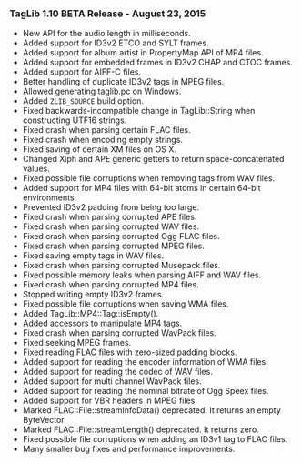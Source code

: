 ### TagLib 1.10 BETA Release - August 23, 2015

* New API for the audio length in milliseconds.
* Added support for ID3v2 ETCO and SYLT frames.
* Added support for album artist in PropertyMap API of MP4 files.
* Added support for embedded frames in ID3v2 CHAP and CTOC frames.
* Added support for AIFF-C files.
* Better handling of duplicate ID3v2 tags in MPEG files.
* Allowed generating taglib.pc on Windows.
* Added `ZLIB_SOURCE` build option.
* Fixed backwards-incompatible change in TagLib::String when constructing UTF16 strings.
* Fixed crash when parsing certain FLAC files.
* Fixed crash when encoding empty strings.
* Fixed saving of certain XM files on OS X.
* Changed Xiph and APE generic getters to return space-concatenated values.
* Fixed possible file corruptions when removing tags from WAV files.
* Added support for MP4 files with 64-bit atoms in certain 64-bit environments.
* Prevented ID3v2 padding from being too large.
* Fixed crash when parsing corrupted APE files.
* Fixed crash when parsing corrupted WAV files.
* Fixed crash when parsing corrupted Ogg FLAC files.
* Fixed crash when parsing corrupted MPEG files.
* Fixed saving empty tags in WAV files.
* Fixed crash when parsing corrupted Musepack files.
* Fixed possible memory leaks when parsing AIFF and WAV files.
* Fixed crash when parsing corrupted MP4 files.
* Stopped writing empty ID3v2 frames.
* Fixed possible file corruptions when saving WMA files.
* Added TagLib::MP4::Tag::isEmpty().
* Added accessors to manipulate MP4 tags.
* Fixed crash when parsing corrupted WavPack files.
* Fixed seeking MPEG frames.
* Fixed reading FLAC files with zero-sized padding blocks.
* Added support for reading the encoder information of WMA files.
* Added support for reading the codec of WAV files.
* Added support for multi channel WavPack files.
* Added support for reading the nominal bitrate of Ogg Speex files.
* Added support for VBR headers in MPEG files.
* Marked FLAC::File::streamInfoData() deprecated. It returns an empty ByteVector.
* Marked FLAC::File::streamLength() deprecated. It returns zero.
* Fixed possible file corruptions when adding an ID3v1 tag to FLAC files.
* Many smaller bug fixes and performance improvements.
